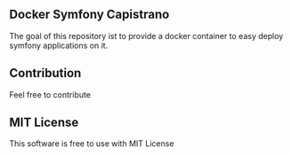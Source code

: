 Docker Symfony Capistrano
-------------------------

The goal of this repository ist to provide a docker container to easy deploy symfony applications on it.

Contribution
------------

Feel free to contribute

MIT License
-----------

This software is free to use with MIT License